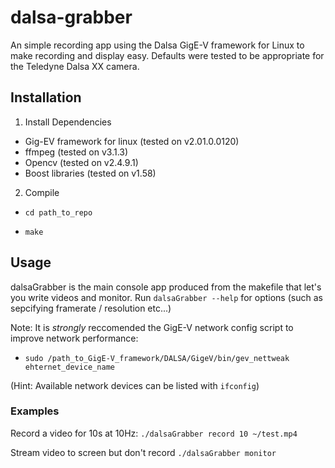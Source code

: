 # dalsa-grabber
An simple recording app using the Dalsa GigE-V framework for Linux to make recording and display easy.
Defaults were tested to be appropriate for the Teledyne Dalsa XX camera.

## Installation ##

1. Install Dependencies

* Gig-EV framework for linux (tested on v2.01.0.0120)
* ffmpeg (tested on v3.1.3)
* Opencv (tested on v2.4.9.1)
* Boost libraries (tested on v1.58)

2. Compile

  * `cd path_to_repo`
  
  * `make`

## Usage ##

dalsaGrabber is the main console app produced from the makefile that let's you  write videos and monitor. Run `dalsaGrabber --help` for options (such as sepcifying framerate / resolution etc...)

Note: It is *strongly* reccomended the GigE-V network config script to improve network performance:
* `sudo /path_to_GigE-V_framework/DALSA/GigeV/bin/gev_nettweak ehternet_device_name`

(Hint: Available network devices can be listed with `ifconfig`)

### Examples ###

Record a video for 10s at 10Hz:
`./dalsaGrabber record 10 ~/test.mp4`

Stream video to screen but don't record
`./dalsaGrabber monitor`
